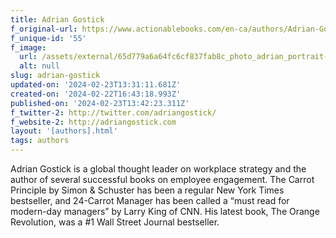 ```yaml
---
title: Adrian Gostick
f_original-url: https://www.actionablebooks.com/en-ca/authors/Adrian-Gostick/
f_unique-id: '55'
f_image:
  url: /assets/external/65d779a6a64fc6cf837fab8c_photo_adrian_portrait-300x258.png
  alt: null
slug: adrian-gostick
updated-on: '2024-02-23T13:31:11.681Z'
created-on: '2024-02-22T16:43:18.993Z'
published-on: '2024-02-23T13:42:23.311Z'
f_twitter-2: http://twitter.com/adriangostick/
f_website-2: http://adriangostick.com
layout: '[authors].html'
tags: authors
---
```


Adrian Gostick is a global thought leader on workplace strategy and the author of several successful books on employee engagement. The Carrot Principle by Simon & Schuster has been a regular New York Times bestseller, and 24-Carrot Manager has been called a “must read for modern-day managers” by Larry King of CNN. His latest book, The Orange Revolution, was a #1 Wall Street Journal bestseller.
